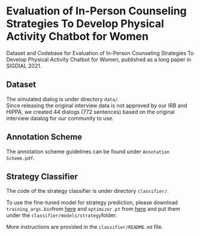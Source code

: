 # Evaluation of In-Person Counseling Strategies To Develop Physical Activity Chatbot for Women
Dataset and Codebase for Evaluation of In-Person Counseling Strategies To Develop Physical Activity Chatbot for Women, published as a long paper in SIGDIAL 2021.

## Dataset
The simulated dialog is under directory `data/`.  
Since releasing the original interview data is not approved by our IRB and HIPPA, we created 44 dialogs (772 sentences) based on the original interview daialog for our community to use.

## Annotation Scheme
The annotation scheme guidelines can be found under `Annotation Scheme.pdf`.

## Strategy Classifier
The code of the strategy classifier is under directory `classifier/`.  

To use the fine-tuned model for strategy prediction, please download `training_args.bin`from [here](https://drive.google.com/file/d/13GWO8Nwby7MmL15Hq1aUccJ-kQhsYI85/view?usp=sharing) and `optimizer.pt` from [here](https://drive.google.com/file/d/1RCAHRLoq4iujWBRmzHhTwbgpo0w_DEfy/view?usp=sharing) and put them under the `classifier/models/strategy`folder.  

More instructions are provided in the `classifier/README.md` file.



